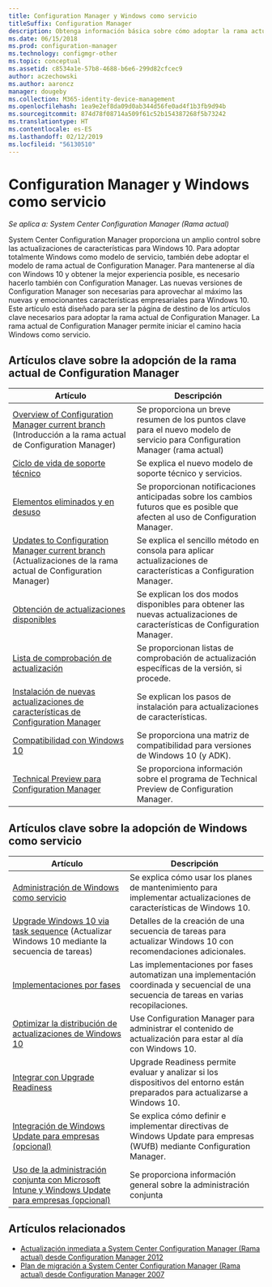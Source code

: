 ```yaml
---
title: Configuration Manager y Windows como servicio
titleSuffix: Configuration Manager
description: Obtenga información básica sobre cómo adoptar la rama actual de Configuration Manager para admitir Windows como servicio.
ms.date: 06/15/2018
ms.prod: configuration-manager
ms.technology: configmgr-other
ms.topic: conceptual
ms.assetid: c8534a1e-57b8-4688-b6e6-299d82cfcec9
author: aczechowski
ms.author: aaroncz
manager: dougeby
ms.collection: M365-identity-device-management
ms.openlocfilehash: 1ea9e2ef8da09d0ab344d56fe0ad4f1b3fb9d94b
ms.sourcegitcommit: 874d78f08714a509f61c52b154387268f5b73242
ms.translationtype: HT
ms.contentlocale: es-ES
ms.lasthandoff: 02/12/2019
ms.locfileid: "56130510"
---
```

# <a name="configuration-manager-and-windows-as-a-service"></a>Configuration Manager y Windows como servicio

*Se aplica a: System Center Configuration Manager (Rama actual)*

System Center Configuration Manager proporciona un amplio control sobre las actualizaciones de características para Windows 10. Para adoptar totalmente Windows como modelo de servicio, también debe adoptar el modelo de rama actual de Configuration Manager. Para mantenerse al día con Windows 10 y obtener la mejor experiencia posible, es necesario hacerlo también con Configuration Manager. Las nuevas versiones de Configuration Manager son necesarias para aprovechar al máximo las nuevas y emocionantes características empresariales para Windows 10. Este artículo está diseñado para ser la página de destino de los artículos clave necesarios para adoptar la rama actual de Configuration Manager. La rama actual de Configuration Manager permite iniciar el camino hacia Windows como servicio.

## <a name="key-articles-about-adopting-configuration-manager-current-branch"></a>Artículos clave sobre la adopción de la rama actual de Configuration Manager

| Artículo        | Descripción          | 
| ------------- |-------------|
|[Overview of Configuration Manager current branch](/sccm/core/plan-design/changes/whats-new-incremental-versions) (Introducción a la rama actual de Configuration Manager)|Se proporciona un breve resumen de los puntos clave para el nuevo modelo de servicio para Configuration Manager (rama actual)|
|[Ciclo de vida de soporte técnico](/sccm/core/servers/manage/current-branch-versions-supported)|Se explica el nuevo modelo de soporte técnico y servicios.|
|[Elementos eliminados y en desuso](/sccm//core/plan-design/changes/deprecated/removed-and-deprecated)|Se proporcionan notificaciones anticipadas sobre los cambios futuros que es posible que afecten al uso de Configuration Manager.|
|[Updates to Configuration Manager current branch](/sccm/core/servers/manage/updates) (Actualizaciones de la rama actual de Configuration Manager)|Se explica el sencillo método en consola para aplicar actualizaciones de características a Configuration Manager.|
|[Obtención de actualizaciones disponibles](/sccm/core/servers/manage/install-in-console-updates#get-available-updates)|Se explican los dos modos disponibles para obtener las nuevas actualizaciones de características de Configuration Manager.|
|[Lista de comprobación de actualización](/sccm/core/servers/manage/install-in-console-updates#bkmk_beforeinstall)|Se proporcionan listas de comprobación de actualización específicas de la versión, si procede.| 
|[Instalación de nuevas actualizaciones de características de Configuration Manager](/sccm/core/servers/manage/install-in-console-updates#bkmk_install)|Se explican los pasos de instalación para actualizaciones de características.|
|[Compatibilidad con Windows 10](/sccm/core/plan-design/configs/support-for-windows-10)|Se proporciona una matriz de compatibilidad para versiones de Windows 10 (y ADK).|
|[Technical Preview para Configuration Manager](/sccm/core/get-started/technical-preview)|Se proporciona información sobre el programa de Technical Preview de Configuration Manager.|


## <a name="key-articles-about-adopting-windows-as-a-service"></a>Artículos clave sobre la adopción de Windows como servicio

| Artículo        | Descripción          | 
| ------------- |-------------|
|[Administración de Windows como servicio](/sccm/osd/deploy-use/manage-windows-as-a-service)|Se explica cómo usar los planes de mantenimiento para implementar actualizaciones de características de Windows 10.|
|[Upgrade Windows 10 via task sequence](/sccm/osd/deploy-use/create-a-task-sequence-to-upgrade-an-operating-system) (Actualizar Windows 10 mediante la secuencia de tareas)|Detalles de la creación de una secuencia de tareas para actualizar Windows 10 con recomendaciones adicionales.|
|[Implementaciones por fases](/sccm/osd/deploy-use/create-phased-deployment-for-task-sequence)|Las implementaciones por fases automatizan una implementación coordinada y secuencial de una secuencia de tareas en varias recopilaciones.|  
|[Optimizar la distribución de actualizaciones de Windows 10](/sccm/sum/deploy-use/optimize-windows-10-update-delivery)|Use Configuration Manager para administrar el contenido de actualización para estar al día con Windows 10.|
|[Integrar con Upgrade Readiness](/sccm/core/clients/manage/upgrade/upgrade-analytics)|Upgrade Readiness permite evaluar y analizar si los dispositivos del entorno están preparados para actualizarse a Windows 10.| 
|[Integración de Windows Update para empresas (opcional)](/sccm/sum/deploy-use/integrate-windows-update-for-business-windows-10)|Se explica cómo definir e implementar directivas de Windows Update para empresas (WUfB) mediante Configuration Manager.|
|[Uso de la administración conjunta con Microsoft Intune y Windows Update para empresas (opcional)](/sccm/comanage/overview)|Se proporciona información general sobre la administración conjunta| 


## <a name="related-articles"></a>Artículos relacionados

- [Actualización inmediata a System Center Configuration Manager (Rama actual) desde Configuration Manager 2012](/sccm/core/servers/deploy/install/upgrade-to-configuration-manager)
- [Plan de migración a System Center Configuration Manager (Rama actual) desde Configuration Manager 2007](/sccm/core/migration/planning-for-migration)
